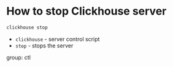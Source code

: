 # How to stop Clickhouse server

```bash
clickhouse stop
```

- `clickhouse` - server control script
- `stop` - stops the server

group: ctl


